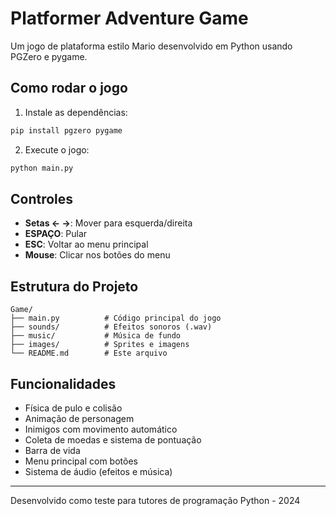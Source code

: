 # Platformer Adventure Game

Um jogo de plataforma estilo Mario desenvolvido em Python usando PGZero e pygame.

## Como rodar o jogo

1. Instale as dependências:
```bash
pip install pgzero pygame
```
2. Execute o jogo:
```bash
python main.py
```

## Controles
- **Setas ← →**: Mover para esquerda/direita
- **ESPAÇO**: Pular
- **ESC**: Voltar ao menu principal
- **Mouse**: Clicar nos botões do menu

## Estrutura do Projeto
```
Game/
├── main.py          # Código principal do jogo
├── sounds/          # Efeitos sonoros (.wav)
├── music/           # Música de fundo
├── images/          # Sprites e imagens
└── README.md        # Este arquivo
```

## Funcionalidades
- Física de pulo e colisão
- Animação de personagem
- Inimigos com movimento automático
- Coleta de moedas e sistema de pontuação
- Barra de vida
- Menu principal com botões
- Sistema de áudio (efeitos e música)

---

Desenvolvido como teste para tutores de programação Python - 2024
